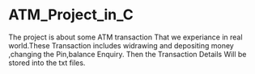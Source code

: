 # ATM_Project_in_C
The project is about some ATM transaction That we experiance in real world.These Transaction includes widrawing and depositing money ,changing the Pin,balance Enquiry.
Then the Transaction Details Will be stored into the txt files.
